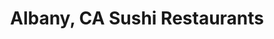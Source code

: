 ---
layout: city
title: Albany, CA Sushi Restaurants
permalink: /california/albany/
stateAbbr: CA
stateName: California
cityName: Albany
---